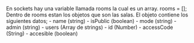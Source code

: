 En sockets hay una variable llamada rooms la cual es un array.
rooms = [];
Dentro de rooms estan los objetos que son las salas.
El objeto contiene los siguientes datos; 
    - name (string)
    - isPublic (boolean)
    - mode (string)
    - admin (string)
    - users (Array de strings)
    - id (Number)
    - accessCode (String)
    - accesible (boolean)